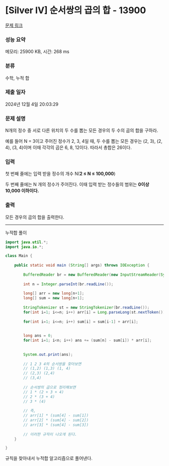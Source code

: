 # [Silver IV] 순서쌍의 곱의 합 - 13900 

[문제 링크](https://www.acmicpc.net/problem/13900) 

### 성능 요약

메모리: 25900 KB, 시간: 268 ms

### 분류

수학, 누적 합

### 제출 일자

2024년 12월 4일 20:03:29

### 문제 설명

<p>N개의 정수 중 서로 다른 위치의 두 수를 뽑는 모든 경우의 두 수의 곱의 합을 구하라.</p>

<p>예를 들어 N = 3이고 주어진 정수가 2, 3, 4일 때, 두 수를 뽑는 모든 경우는 (2, 3), (2, 4), (3, 4)이며 이때 각각의 곱은 6, 8, 12이다. 따라서 총합은 26이다.</p>

### 입력 

 <p>첫 번째 줄에는 입력 받을 정수의 개수 N(<strong>2 ≤ N ≤ 100,000</strong>)</p>

<p>두 번째 줄에는 N 개의 정수가 주어진다. 이때 입력 받는 정수들의 범위는 <strong>0이상 10,000 이하이다.</strong></p>

### 출력 

 <p>모든 경우의 곱의 합을 출력한다.</p>

---

누적합 풀이

```java
import java.util.*;
import java.io.*;

class Main {
    
	public static void main (String[] args) throws IOException {
	    
	    BufferedReader br = new BufferedReader(new InputStreamReader(System.in));;
	    
	    int n = Integer.parseInt(br.readLine());
	    
	    long[] arr = new long[n+1];
	    long[] sum = new long[n+1];
	    
	    StringTokenizer st = new StringTokenizer(br.readLine());
	    for(int i=1; i<=n; i++) arr[i] = Long.parseLong(st.nextToken());
	    
	    for(int i=1; i<=n; i++) sum[i] = sum[i-1] + arr[i];
	    
	    
	    long ans = 0;
	    for(int i=1; i<n; i++) ans += (sum[n] - sum[i]) * arr[i];    
	    
	    
	    System.out.print(ans);
	    
	    // 1 2 3 4의 순서쌍을 찾아보면 
	    // (1,2) (1,3) (1, 4)
	    // (2,3) (2,4)
	    // (3,4)
	    
	    // 순서쌍의 곱으로 정리해보면
	    // 1 * (2 + 3 + 4)
	    // 2 * (3 + 4)
	    // 3 * (4)
	    
	    // 즉,
	    // arr[1] * (sum[4] - sum[1])
	    // arr[2] * (sum[4] - sum[2])
	    // arr[3] * (sum[4] - sum[3])
	    
	    // 이러한 규칙이 나오게 된다.
    }

}
```

규칙을 찾아내서 누적합 알고리즘으로 풀어낸다.
